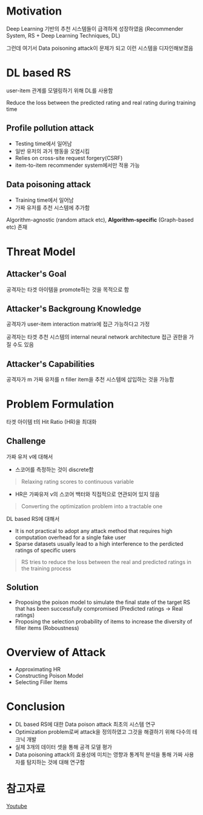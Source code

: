 # Motivation

Deep Learning 기반의 추천 시스템들이 급격하게 성장하였음 (Recommender System, RS + Deep Learning Techniques, DL)

그런데 여기서 Data poisoning attack이 문제가 되고 이런 시스템을 디자인해보겠음

# DL based RS

user-item 관계를 모델링하기 위해 DL를 사용함

Reduce the loss between the predicted rating and real rating during training time

## Profile pollution attack 

- Testing time에서 일어남
- 일반 유저의 과거 행동을 오염시킴
- Relies on cross-site request forgery(CSRF)
- item-to-item recommender system에서만 적용 가능

## Data poisoning attack

- Training time에서 일어남
- 가짜 유저를 추천 시스템에 추가함

Algorithm-agnostic (random attack etc), **Algorithm-specific** (Graph-based etc) 존재


# Threat Model

## Attacker's Goal

공격자는 타겟 아이템을 promote하는 것을 목적으로 함

## Attacker's Backgroung Knowledge

공격자가 user-item interaction matrix에 접근 가능하다고 가정

공격자는 타겟 추천 시스템의 internal neural network architecture 접근 권한을 가질 수도 있음

## Attacker's Capabilities

공격자가 m 가짜 유저를 n filler item을 추천 시스템에 삽입하는 것을 가능함

# Problem Formulation

타겟 아이템 t의 Hit Ratio (HR)을 최대화

## Challenge

가짜 유저 v에 대해서

- 스코어를 측정하는 것이 discrete함 
> Relaxing rating scores to continuous variable
- HR은 가짜유저 v의 스코어 백터와 직접적으로 연관되어 있지 않음
> Converting the optimization problem into a tractable one

DL based RS에 대해서

- It is not practical to adopt any attack method that requires high computation overhead for a single fake user
- Sparse datasets usually lead to a high interference to the perdicted ratings of specific users
> RS tries to reduce the loss between the real and predicted ratings in the training process

## Solution

- Proposing the poison model to simulate the final state of the target RS that has been successfully compromised (Predicted ratings -> Real ratings)
- Proposing the selection probability of items to increase the diversity of filler items (Roboustness)

# Overview of Attack

- Approximating HR
- Constructing Poison Model
- Selecting Filler Items

# Conclusion

- DL based RS에 대한 Data poison attack 최초의 시스템 연구
- Optimization problem로써 attack을 정의하였고 그것을 해결하기 위해 다수의 테크닉 개발
- 실제 3개의 데이터 셋을 통해 공격 모델 평가
- Data poisoning attack의 효용성에 미치는 영향과 통계적 분석을 통해 가짜 사용자를 탐지하는 것에 대해 연구함

# 참고자료

[Youtube](https://www.youtube.com/watch?v=PS6IlsiIv4Y)
